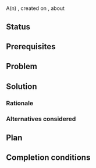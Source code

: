 # <!-- long title (as opposed to short title, which is in the file name) -->

A(n) **<!-- doc type -->**, created on **<!-- date -->**, about **<!-- summary -->**

<!--

Possible doc types include:

- ADR
- Task
- Notes
- Refactor
- Idea
- Bug
- Research task
- Anything else

Not all sections in this template will be necessary for all documents. For simple docs needing only one substantive section, consider using "Description" in lieu of "Prerequisites", "Problem", etc.

-->

## Status

<!--

This could be one or more of the following:

- A draft
- Proposed
- Accepted
- Accepted but not started
- Accepted and in progress
- Completed
- Superseded
- Rescinded
- Anything else

-->

## Prerequisites

<!--

List the other docs that need to be addressed before this one can be addressed.

-->

## Problem



## Solution



### Rationale



### Alternatives considered

<!--

Present ironmen as opposed to strawmen --- the strongest alternatives or dissenting opinions to the chosen solution and rationale. Be sure to thoroughly explain these alternatives --- they might become the chosen solution in the future!

Once these ironmen have been well described, explain why they were not chosen.

-->

## Plan

<!--

The steps required to reach the completion conditions

-->

## Completion conditions

<!--

How will I know this is done?

-->
